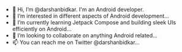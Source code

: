 - 👋 Hi, I’m @darshanbidkar. I'm an Android developer.
- 👀 I’m interested in different aspects of Android development...
- 🌱 I’m currently learning Jetpack Compose and building sleek UIs efficiently on Android...
- 💞️ I’m looking to collaborate on anything Android related...
- 📫 You can reach me on Twitter @darshanbidkar...

<!---
darshanbidkar/darshanbidkar is a ✨ special ✨ repository because its `README.md` (this file) appears on your GitHub profile.
You can click the Preview link to take a look at your changes.
--->
